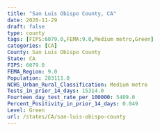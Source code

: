```yaml
---
title: "San Luis Obispo County, CA"
date: 2020-11-29
draft: false
type: county
tags: [FIPS:6079.0,FEMA:9.0,Medium metro,Green]
categories: [CA]
County: San Luis Obispo County
State: CA
FIPS: 6079.0
FEMA_Region: 9.0
Population: 283111.0
NCHS_Urban_Rural_Classification: Medium metro
Tests_in_prior_14_days: 15314.0
Fourteen_day_test_rate_per_100000: 5409.0
Percent_Positivity_in_prior_14_days: 0.049
Level: Green
url: /states/CA/san-luis-obispo-county
---
```




